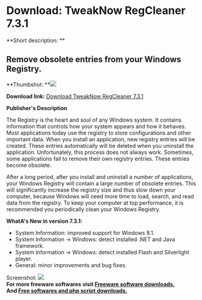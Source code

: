 # Download: TweakNow RegCleaner 7.3.1

**Short description: **

## Remove obsolete entries from your Windows Registry.

  
**Thumbshot: **![](http://www.freewarefiles.com/screenshot/tweaknow_reg_md.gif)   
  
**Download link:** [Download TweakNow RegCleaner 7.3.1](http://freesoftwares.boysofts.com/TweakNow-RegCleaner_program_9367.html)  
  

**Publisher's Description**  
  

The Registry is the heart and soul of any Windows system. It contains
information that controls how your system appears and how it behaves. Most
applications today use the registry to store configurations and other
important data. When you install an application, new registry entries will be
created. These entries automatically will be deleted when you uninstall the
application. Unfortunately, this process does not always work. Sometimes, some
applications fail to remove their own registry entries. These entries become
obsolete.

After a long period, after you install and uninstall a number of applications,
your Windows Registry will contain a large number of obsolete entries. This
will significantly increase the registry size and thus slow down your
computer, because Windows will need more time to load, search, and read data
from the registry. To keep your computer at top performance, it is recommended
you periodically clean your Windows Registry.

**WhatA's New in version 7.3.1:**

  * System Information: improved support for Windows 8.1. 
  * System Information -> Windows: detect installed .NET and Java framework. 
  * System Information -> Windows: detect installed Flash and Silverlight player. 
  * General: minor improvements and bug fixes. 

  
  
Screenshot: ![](http://www.freewarefiles.com/screenshot/tweaknow_reg.gif)  
**For more freeware softwares visit [Freeware software downloads.](http://freesoftwares.boysofts.com/)**   
**And [Free softwares and php script downloads.](http://www.boysofts.com/)**

